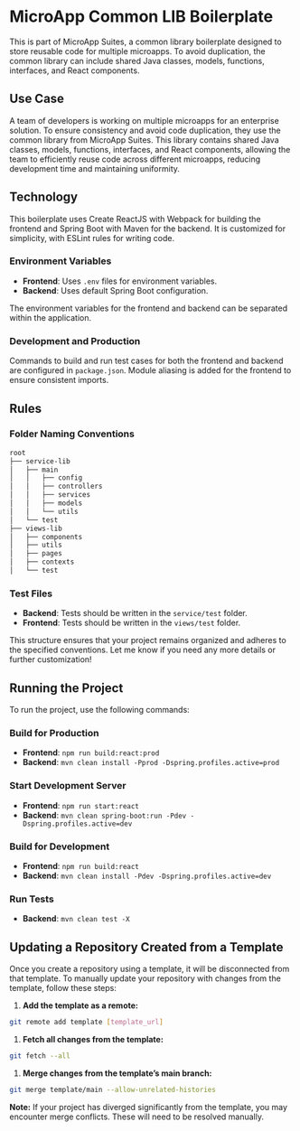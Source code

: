 # MicroApp Common LIB Boilerplate

This is part of MicroApp Suites, a common library boilerplate designed to store reusable code for multiple microapps. To avoid duplication, the common library can include shared Java classes, models, functions, interfaces, and React components.

## Use Case
A team of developers is working on multiple microapps for an enterprise solution. To ensure consistency and avoid code duplication, they use the common library from MicroApp Suites. This library contains shared Java classes, models, functions, interfaces, and React components, allowing the team to efficiently reuse code across different microapps, reducing development time and maintaining uniformity.


## Technology
This boilerplate uses Create ReactJS with Webpack for building the frontend and Spring Boot with Maven for the backend. It is customized for simplicity, with ESLint rules for writing code. 

### Environment Variables
- **Frontend**: Uses `.env` files for environment variables.
- **Backend**: Uses default Spring Boot configuration.

The environment variables for the frontend and backend can be separated within the application.

### Development and Production
Commands to build and run test cases for both the frontend and backend are configured in `package.json`. Module aliasing is added for the frontend to ensure consistent imports.


## Rules

### Folder Naming Conventions

```bash
root
├── service-lib
│   ├── main
│   │   ├── config
│   │   ├── controllers
│   │   ├── services
│   │   ├── models
│   │   └── utils
│   └── test
├── views-lib
│   ├── components
│   ├── utils
│   ├── pages
│   ├── contexts
│   └── test

```

### Test Files
- **Backend**: Tests should be written in the `service/test` folder.
- **Frontend**: Tests should be written in the `views/test` folder.

This structure ensures that your project remains organized and adheres to the specified conventions. Let me know if you need any more details or further customization!

## Running the Project

To run the project, use the following commands:

### Build for Production
- **Frontend**: `npm run build:react:prod`
- **Backend**: `mvn clean install -Pprod -Dspring.profiles.active=prod`

### Start Development Server
- **Frontend**: `npm run start:react`
- **Backend**: `mvn clean spring-boot:run -Pdev -Dspring.profiles.active=dev`

### Build for Development
- **Frontend**: `npm run build:react`
- **Backend**: `mvn clean install -Pdev -Dspring.profiles.active=dev`

### Run Tests
- **Backend**: `mvn clean test -X`


## Updating a Repository Created from a Template

Once you create a repository using a template, it will be disconnected from that template. To manually update your repository with changes from the template, follow these steps:

1. **Add the template as a remote:**
```bash
git remote add template [template_url]
```

1. **Fetch all changes from the template:**
```bash
git fetch --all
```

1. **Merge changes from the template’s main branch:**
```bash
git merge template/main --allow-unrelated-histories
```
**Note:** If your project has diverged significantly from the template, you may encounter merge conflicts. These will need to be resolved manually.
